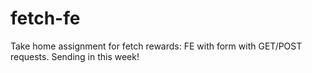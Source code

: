 # fetch-fe
Take home assignment for fetch rewards: FE with form with GET/POST requests. Sending in this week!
